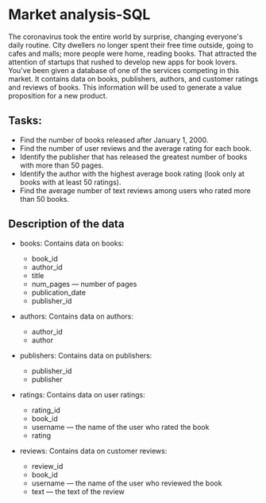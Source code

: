 # Market analysis-SQL

The coronavirus took the entire world by surprise, changing everyone's daily routine. City dwellers no longer spent their free time outside, going to cafes and malls; more people were home, reading books. That attracted the attention of startups that rushed to develop new apps for book lovers.
You've been given a database of one of the services competing in this market. It contains data on books, publishers, authors, and customer ratings and reviews of books. This information will be used to generate a value proposition for a new product.

## Tasks:
- Find the number of books released after January 1, 2000.
- Find the number of user reviews and the average rating for each book.
- Identify the publisher that has released the greatest number of books with more than 50 pages.
- Identify the author with the highest average book rating (look only at books with at least 50 ratings).
- Find the average number of text reviews among users who rated more than 50 books.

## Description of the data

- books: Contains data on books:
    - book_id
    - author_id
    - title
    - num_pages — number of pages
    - publication_date
    - publisher_id

- authors: Contains data on authors:
    - author_id
    - author

- publishers: Contains data on publishers:
    - publisher_id
    - publisher

- ratings: Contains data on user ratings:
    - rating_id
    - book_id
    - username — the name of the user who rated the book
    - rating

- reviews: Contains data on customer reviews:
    - review_id
    - book_id
    - username — the name of the user who reviewed the book
    - text — the text of the review
